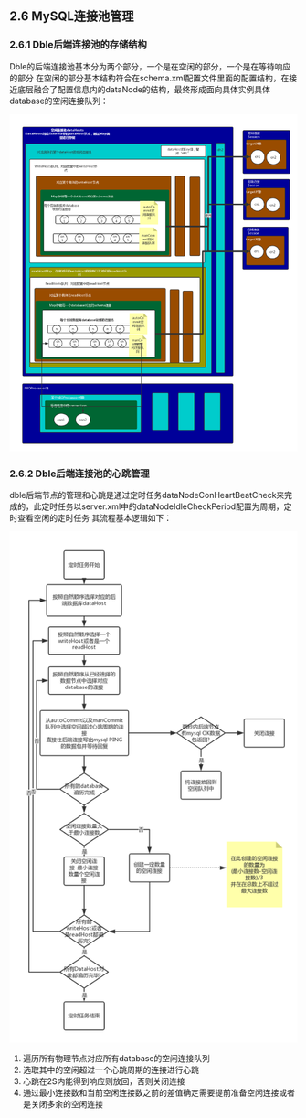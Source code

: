 ##  2.6 MySQL连接池管理

### 2.6.1 Dble后端连接池的存储结构
   Dble的后端连接池基本分为两个部分，一个是在空闲的部分，一个是在等待响应的部分
   在空闲的部分基本结构符合在schema.xml配置文件里面的配置结构，在接近底层融合了配置信息内的dataNode的结构，最终形成面向具体实例具体database的空闲连接队列：
   
   
![](pic/2.6_1.png)

### 2.6.2 Dble后端连接池的心跳管理
   dble后端节点的管理和心跳是通过定时任务dataNodeConHeartBeatCheck来完成的，此定时任务以server.xml中的dataNodeIdleCheckPeriod配置为周期，定时查看空闲的定时任务
   其流程基本逻辑如下：  
   
![](pic/2.6_2.png)

1. 遍历所有物理节点对应所有database的空闲连接队列
2. 选取其中的空闲超过一个心跳周期的连接进行心跳
3. 心跳在2S内能得到响应则放回，否则关闭连接
4. 通过最小连接数和当前空闲连接数之前的差值确定需要提前准备空闲连接或者是关闭多余的空闲连接

